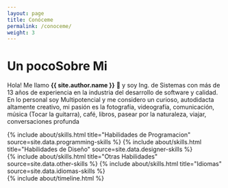 ```yaml
---
layout: page
title: Conóceme
permalink: /conoceme/
weight: 3
---
```


# **Un pocoSobre Mi**


Hola! Me llamo **{{ site.author.name }}** :wave: y soy Ing. de Sistemas con más de 13 años de experiencia en la industria del desarrollo de software y calidad. </br> En lo personal soy Multipotencial y me considero un curioso, autodidacta altamente creativo, mi pasión es la fotografía, videografía, comunicación, música (Tocar la guitarra), café, libros, pasear por la naturaleza, viajar, conversaciones profunda

<div class="row">
  {% include about/skills.html title="Habilidades de Programacion" source=site.data.programming-skills %}
  {% include about/skills.html title="Habilidades de Diseño" source=site.data.designer-skills %}
</div>

<div class="row">
  {% include about/skills.html title="Otras Habilidades" source=site.data.other-skills %}
  {% include about/skills.html title="Idiomas" source=site.data.idiomas-skills %}
</div>

<div class="row">
  {% include about/timeline.html %}
</div>
